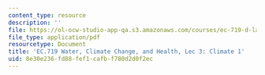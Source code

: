 ```yaml
---
content_type: resource
description: ''
file: https://ol-ocw-studio-app-qa.s3.amazonaws.com/courses/ec-719-d-lab-water-climate-change-and-health-spring-2019/8e30e236fd88fef1cafbf780d2d0f2ec_MITEC_719S19_lec3.pdf
file_type: application/pdf
resourcetype: Document
title: 'EC.719 Water, Climate Change, and Health, Lec 3: Climate 1'
uid: 8e30e236-fd88-fef1-cafb-f780d2d0f2ec
---
```


